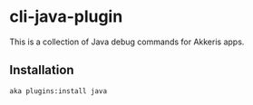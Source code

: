 # cli-java-plugin

This is a collection of Java debug commands for Akkeris apps.

## Installation

`aka plugins:install java`